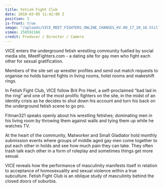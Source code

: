 ```yaml
---
title: Fetish Fight Club
date: 2018-03-05 11:42:00 Z
position: 1
is-front: true
image: "/uploads/VICE_MEET_FIGHTERS_ONLINE_CHANGES_KV.00_17_20_16.Still031.jpg"
vimeo: 258592166
credit: Producer / Director / Camera
---
```


VICE enters the underground fetish wrestling community fuelled by social media site, MeetFighters.com - a dating site for gay men who fight each other for sexual gratification. 

Members of the site set up wrestler profiles and send out match requests to organise no holds barred fights in living rooms, hotel rooms and makeshift rings.

In Fetish Fight Club, VICE follow Brit Pro Heel, a self-proclaimed “bad lad in the ring” and one of the most prolific fighters on the site, in the midst of an identity crisis as he decides to shut down his account and turn his back on the underground fetish scene to go pro.

Fitman321 speaks openly about his wrestling fetishes; dominating men in his living room by throwing them against walls and tying them up while he watches TV.

At the heart of the community, Matworker and Small Gladiator hold monthly submission events where groups of middle aged gay men come together to put each other in holds and see how much pain they can take. They often trash talk each other in a form of roleplay and sometimes things get more sexual.

VICE reveals how the performance of masculinity manifests itself in relation to acceptance of homosexuality and sexual violence within a true subculture. Fetish Fight Club is an oblique study of masculinity behind the closed doors of suburbia.